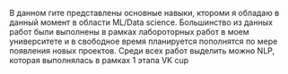 В данном гите представлены основные навыки, ктороми я обладаю в данный момент в области ML/Data science.
Большинство из данных работ были выполнены в рамках лабороторных работ в моем университете и в свободное время планируется пополнятся по мере появления новых проектов.
Среди всех работ выделить можно NLP, которая выполнялась в рамках 1 этапа VK cup
